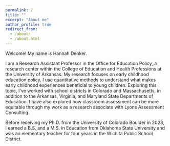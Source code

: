 ```yaml
---
permalink: /
title: ""
excerpt: "About me"
author_profile: true
redirect_from: 
  - /about/
  - /about.html
---
```


Welcome! My name is Hannah Denker. 

I am a Research Assistant Professor in the Office for Education Policy, a research center within the College of Education and Health Professions at the University of Arkansas. My research focuses on early childhood education policy. I use quantitative methods to understand what makes early childhood experiences beneficial to young children. Exploring this topic, I've worked with school districts in Colorado and Massachusetts, in addition to the Arkansas, Virginia, and Maryland State Departments of Education. I have also explored how classroom assessment can be more equitable through my work as a research associate with Lyons Assessment Consulting.  

Before receiving my Ph.D. from the University of Colorado Boulder in 2023, I earned a B.S. and a M.S. in Education from Oklahoma State University and was an elementary teacher for four years in the Wichita Public School District.
